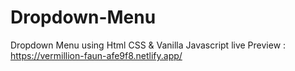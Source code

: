# Dropdown-Menu
Dropdown Menu using Html CSS &amp; Vanilla Javascript
live Preview : https://vermillion-faun-afe9f8.netlify.app/
